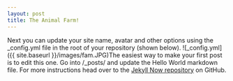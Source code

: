```yaml
---
layout: post
title: The Animal Farm!
---
```


Next you can update your site name, avatar and other options using the _config.yml file in the root of your repository (shown below).
![_config.yml]({{ site.baseurl }}/images/fam.JPG)The easiest way to make your first post is to edit this one. Go into /_posts/ and update the Hello World markdown file. For more instructions head over to the [Jekyll Now repository](https://g) on GitHub.
